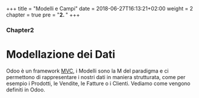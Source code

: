 +++
title = "Modelli e Campi"
date = 2018-06-27T16:13:21+02:00
weight = 2
chapter = true
pre = "<b>2. </b>"
+++

### Chapter2

# Modellazione dei Dati

Odoo è un framework [MVC](https://it.wikipedia.org/wiki/Model-view-controller), i Modelli sono la M del paradigma e ci permettono di rappresentare i nostri dati in maniera strutturata, come per esempio i Prodotti, le Vendite, le Fatture o i Clienti. Vediamo come vengono definiti in Odoo.